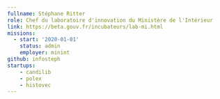 ```yaml
---
fullname: Stéphane Ritter
role: Chef du laboratoire d'innovation du Ministère de l'Intérieur
link: https://beta.gouv.fr/incubateurs/lab-mi.html
missions:
  - start: '2020-01-01'
    status: admin
    employer: minint
github: infosteph
startups:
    - candilib
    - polex
    - histovec
---
```

